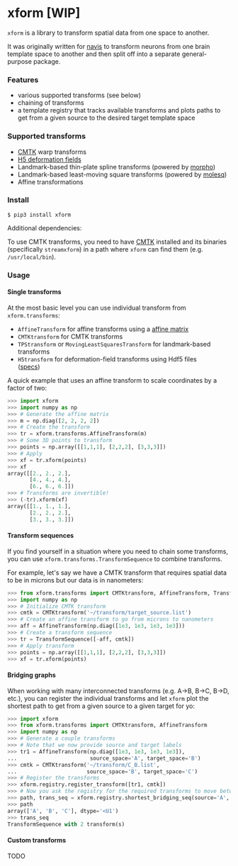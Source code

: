 # xform [WIP]
`xform` is a library to transform spatial data from one space to another.

It was originally written for [navis](https://github.com/schlegelp/navis)
to transform neurons from one brain template space to another and then
split off into a separate general-purpose package.

### Features
- various supported transforms (see below)
- chaining of transforms
- a template registry that tracks available transforms and plots paths to
  get from a given source to the desired target template space

### Supported transforms

- [CMTK](https://www.nitrc.org/docman/?group_id=212) warp transforms
- [H5 deformation fields](https://github.com/saalfeldlab/template-building/wiki/Hdf5-Deformation-fields)
- Landmark-based thin-plate spline transforms (powered by [morpho](https://github.com/vaipatel/morphops))
- Landmark-based least-moving square transforms (powered by [molesq](https://github.com/clbarnes/molesq))
- Affine transformations


### Install

```
$ pip3 install xform
```

Additional dependencies:

To use CMTK transforms, you need to have [CMTK](https://www.nitrc.org/docman/?group_id=212)
installed and its binaries (specifically `streamxform`) in a path where `xform`
can find them (e.g. `/usr/local/bin`).


### Usage

#### Single transforms

At the most basic level you can use individual transform from `xform.transforms`:

- `AffineTransform` for affine transforms using a
  [affine matrix](https://en.wikipedia.org/wiki/Transformation_matrix#Affine_transformations)
- `CMTKtransform` for CMTK transforms
- `TPStransform` or `MovingLeastSquaresTransform` for landmark-based transforms
- `H5transform` for deformation-field transforms using Hdf5 files  
  ([specs](https://github.com/saalfeldlab/template-building/wiki/Hdf5-Deformation-fields))

A quick example that uses an affine transform to scale coordinates by a factor
of two:

```Python
>>> import xform
>>> import numpy as np
>>> # Generate the affine matrix
>>> m = np.diag([2, 2, 2, 2])
>>> # Create the transform
>>> tr = xform.transforms.AffineTransform(m)
>>> # Some 3D points to transform
>>> points = np.array([[1,1,1], [2,2,2], [3,3,3]])
>>> # Apply
>>> xf = tr.xform(points)
>>> xf
array([[2., 2., 2.],
       [4., 4., 4.],
       [6., 6., 6.]])
>>> # Transforms are invertible!
>>> (-tr).xform(xf)
array([[1., 1., 1.],
       [2., 2., 2.],
       [3., 3., 3.]])
```

#### Transform sequences

If you find yourself in a situation where you need to chain some transforms,
you can use `xform.transforms.TransformSequence` to combine transforms.

For example, let's say we have a CMTK transform that requires spatial data to
be in microns but our data is in nanometers:

```Python
>>> from xform.transforms import CMTKtransform, AffineTransform, TransformSequence
>>> import numpy as np
>>> # Initialize CMTK transform
>>> cmtk = CMTKtransform('~/transform/target_source.list')
>>> # Create an affine transform to go from microns to nanometers
>>> aff = AffineTransform(np.diag([1e3, 1e3, 1e3, 1e3]))
>>> # Create a transform sequence
>>> tr = TransformSequence([-aff, cmtk])
>>> # Apply transform
>>> points = np.array([[1,1,1], [2,2,2], [3,3,3]])
>>> xf = tr.xform(points)
```

#### Bridging graphs

When working with many interconnected transforms (e.g. A->B, B->C, B->D, etc.),
you can register the individual transforms and let `xform` plot the shortest
path to get from a given source to a given target for yo:

```Python
>>> import xform
>>> from xform.transforms import CMTKtransform, AffineTransform
>>> import numpy as np
>>> # Generate a couple transforms
>>> # Note that we now provide source and target labels
>>> tr1 = AffineTransform(np.diag([1e3, 1e3, 1e3, 1e3]),
...                       source_space='A', target_space='B')
>>> cmtk = CMTKtransform('~/transform/C_B.list',
...                      source_space='B', target_space='C')
>>> # Register the transforms
>>> xform.registry.register_transform([tr1, cmtk])
>>> # Now you ask the registry for the required transforms to move between spaces
>>> path, trans_seq = xform.registry.shortest_bridging_seq(source='A', target='C')
>>> path
array(['A', 'B', 'C'], dtype='<U1')
>>> trans_seq 
TransformSequence with 2 transform(s)
```

#### Custom transforms

TODO
